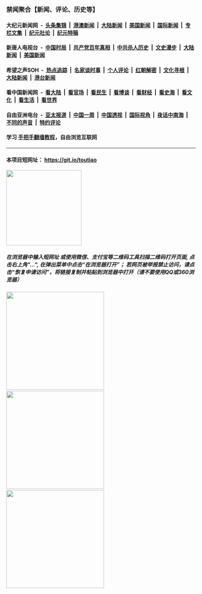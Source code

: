 ### 禁闻聚合【新闻、评论、历史等】

#### 大纪元新闻网 &nbsp;-&nbsp; [头条集锦](indexes/E头条集锦.md?t=02041901) &nbsp;|&nbsp; [港澳新闻](indexes/E港澳新闻.md?t=02041901)  &nbsp;|&nbsp; [大陆新闻](indexes/E大陆新闻.md?t=02041901) &nbsp;|&nbsp; [美国新闻](indexes/E美国新闻.md?t=02041901) &nbsp;|&nbsp; [国际新闻](indexes/E国际新闻.md?t=02041901) &nbsp;|&nbsp; [专栏文集](indexes/E专栏文集.md?t=02041901) &nbsp;|&nbsp; [纪元社论](indexes/E纪元社论.md?t=02041901) &nbsp;|&nbsp; [纪元特稿](indexes/E纪元特稿.md?t=02041901) 

#### 新唐人电视台 &nbsp;-&nbsp; [中国时局](indexes/N中国时局.md?t=02041901) &nbsp;|&nbsp; [共产党百年真相](indexes/N共产党百年真相.md?t=02041901) &nbsp;|&nbsp; [中共杀人历史](indexes/N中共杀人历史.md?t=02041901) &nbsp;|&nbsp; [文史漫步](indexes/N文史漫步.md?t=02041901) &nbsp;|&nbsp; [大陆新闻](indexes/N大陆新闻.md?t=02041901) &nbsp;|&nbsp; [美国新闻](indexes/N美国新闻.md?t=02041901)

#### 希望之声SOH &nbsp;-&nbsp; [热点追踪](indexes/H热点追踪.md?t=02041901) &nbsp;|&nbsp; [名家谈时事](indexes/H名家谈时事.md?t=02041901) &nbsp;|&nbsp; [个人评论](indexes/H个人评论.md?t=02041901)  &nbsp;|&nbsp; [红朝解密](indexes/H红朝解密.md?t=02041901) &nbsp;|&nbsp; [文化寻根](indexes/H文化寻根.md?t=02041901) &nbsp;|&nbsp; [大陆新闻](indexes/H大陆新闻.md?t=02041901) &nbsp;|&nbsp; [港台新闻](indexes/H港台新闻.md?t=02041901)

#### 看中国新闻网 &nbsp;-&nbsp; [看大陆](indexes/S看大陆.md?t=02041901) &nbsp;|&nbsp; [看官场](indexes/S看官场.md?t=02041901) &nbsp;|&nbsp; [看民生](indexes/S看民生.md?t=02041901)  &nbsp;|&nbsp; [看博谈](indexes/S看博谈.md?t=02041901) &nbsp;|&nbsp; [看财经](indexes/S看财经.md?t=02041901) &nbsp;|&nbsp; [看史海](indexes/S看史海.md?t=02041901) &nbsp;|&nbsp; [看文化](indexes/S看文化.md?t=02041901) &nbsp;|&nbsp; [看生活](indexes/S看生活.md?t=02041901) &nbsp;|&nbsp; [看世界](indexes/S看世界.md?t=02041901)

#### 自由亚洲电台 &nbsp;-&nbsp; [亚太报道](indexes/R亚太报道.md?t=02041901) &nbsp;|&nbsp; [中国一周](indexes/R中国一周.md?t=02041901) &nbsp;|&nbsp; [中国透视](indexes/R中国透视.md?t=02041901)  &nbsp;|&nbsp; [国际视角](indexes/R国际视角.md?t=02041901) &nbsp;|&nbsp; [夜话中南海](indexes/R夜话中南海.md?t=02041901) &nbsp;|&nbsp; [不同的声音](indexes/R不同的声音.md?t=02041901) &nbsp;|&nbsp; [特约评论](indexes/R特约评论.md?t=02041901)

#### 学习 [手把手翻墙教程](https://github.com/gfw-breaker/guides/wiki)，自由浏览互联网

----

#### 本项目短网址： https://git.io/toutiao
<img src="https://raw.githubusercontent.com/gfw-breaker/banned-news/master/scripts/img/qr.png" width="200px"/>  

##### 在浏览器中输入短网址 或使用微信、支付宝等二维码工具扫描二维码打开页面, 点击右上角"...", 在弹出菜单中点击“在浏览器打开”； 若网页被举报禁止访问，请点击“恢复申请访问”，将链接复制并粘贴到浏览器中打开（请不要使用QQ或360浏览器）

<img src="https://raw.githubusercontent.com/gfw-breaker/banned-news/master/scripts/img/1.png" width="260px"/> &nbsp; <img src="https://raw.githubusercontent.com/gfw-breaker/banned-news/master/scripts/img/2.png" width="260px"/> &nbsp; <img src="https://raw.githubusercontent.com/gfw-breaker/banned-news/master/scripts/img/3.png" width="260px"/>

